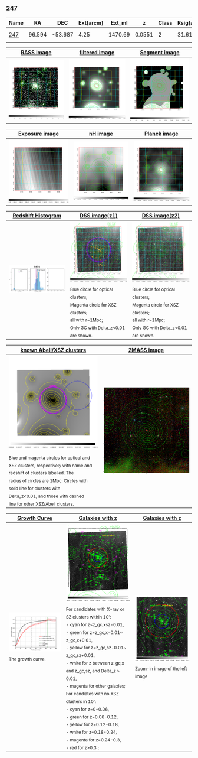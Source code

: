 <div STYLE="page-break-after: always;"></div>

### 247

|Name          |RA          |DEC      | Ext[arcm] | Ext_ml | z    | Class| Rsig[arcmin] | CRsig[c/s] | CR500[c/s] | R500[Mpc] |L500[erg/s]|F500[erg/s/cm^2]| M500[Msun]|Tx[keV]|beta|GC(XSZ,Delta_z<0.01)| GC(OPT,Delta_z<0.01)|GC|alias|
|--------------|------------|------------|---|---|-----------|--------|------|------|----|----|----|----|----|----|----|----|----|----|---|
|[247](script/247.md)     | 96.594       | -53.687       | 4.25    | 1470.69   | 0.0551 | 2   | 31.613 |1.148 |1.060 |1.013 |1.380e+44 |1.908e-11 |3.114e+14 |4.391 |0.570 |Tar, |A, |Tar, A, |k495|

|[RASS image](../image/247/247_img.pdf)|[filtered image](../image/247/247_fil.pdf)|[Segment image](../image/247/247_seg.pdf)|
|-------------------|--------------------|-------------------|
| <img src="../image/247/247_img.png" width="300">  | <img src="../image/247/247_fil.png" width="300">   | <img src="../image/247/247_seg.png" width="300">  |

|[Exposure image](../image/247/247_mex.pdf)| [nH image](../image/247/247_nh.pdf)| [Planck image](../image/247/247_p.pdf)|
|-------------------|--------------------|-------------------|
|<img src="../image/247/247_mex.png" width="300">   | <img src="../image/247/247_nh.png" width="300">    | <img src="../image/247/247_p.png" width="300"> |

|[Redshift Histogram](../image/247/247_zg.pdf) | [DSS image(z1)](../image/247/247_dss_z1.pdf)      |  [DSS image(z2)](../image/247/247_dss_z2.pdf)    |
|-------------------|--------------------|-------------------|
|<img src="../image/247/247_zg.png" width="300"> |<img src="../image/247/247_dss_z1.png" width="300"> <sub><br>Blue circle for optical clusters; <br>Magenta circle for XSZ clusters; <br>all with r=1Mpc; <br>Only GC with Delta_z<0.01 are shown. </sub>| <img src="../image/247/247_dss_z2.png" width="300"><sub><br>Blue circle for optical clusters; <br>Magenta circle for XSZ clusters; <br>all with r=1Mpc; <br>Only GC with Delta_z<0.01 are shown. </sub> |

|[known Abell/XSZ clusters](../image/247/247_m.pdf) | [2MASS image](../image/247/247_2mass.pdf)      |
|-------------------|-------------------|
|<img src=../image/247/247_m.png width="300"> <sub><br>Blue and magenta circles for optical and <br>XSZ clusters, respectively with name and <br>redshift of clusters labelled. The <br>radius of circles are 1Mpc. Circles with <br>solid line for clusters with <br>Delta_z<0.01, and those with dashed <br>line for other XSZ/Abell clusters.        </sub>|<img src="../image/247/247_2mass.png" width="300">  |

|[Growth Curve](../image/247/247_gca_all.png) |[Galaxies with z](../image/247/247_opt_ned.pdf) |[Galaxies with z](../image/247/247_opt_ned_zoom.pdf) |
|-------------------|-------------------|-------------------|
| <img src="../image/247/247_gca_all.png" width="300"> <sub><br>The growth curve.</sub>| <img src=../image/247/247_opt_ned.png width="300"> <br><sub> For candidates with X-ray or SZ clusters within 10': <br> - cyan for z<z_gc,xsz-0.01, <br> - green for z=z_gc,x-0.01~ z_gc,x+0.01, <br> - yellow for z=z_gc,sz-0.01~ z_gc,sz+0.01, <br> - white for z between z_gc,x and z_gc,sz, and Delta_z > 0.01, <br> - magenta for other galaxies; <br>For candiates with no XSZ clusters in 10': <br> - cyan for z=0-0.06, <br> - green for z=0.06-0.12, <br> - yellow for z=0.12-0.18, <br> - white for z=0.18-0.24, <br> - magenta for z=0.24-0.3, <br> - red for z>0.3 ;  </sub>|<img src=../image/247/247_opt_ned_zoom.png width="300">  <br><sub> Zoom-in image of the left image</sub>|




